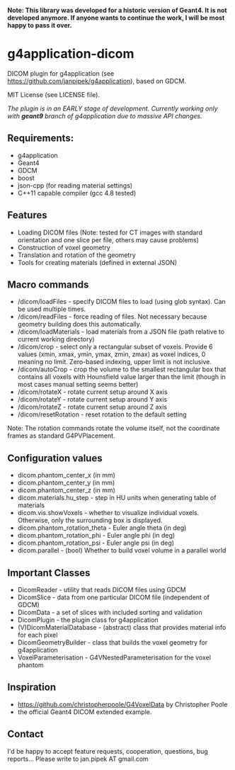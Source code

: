 __Note: This library was developed for a historic version of Geant4. It is not developed anymore. If anyone wants to continue the work, I will be most happy to pass it over.__

g4application-dicom
===================
DICOM plugin for g4application (see https://github.com/janpipek/g4application),
based on GDCM.

MIT License (see LICENSE file).

*The plugin is in an EARLY stage of development. Currently working only with **geant9** branch of g4application due
to massive API changes.*

Requirements:
-------------
* g4application
* Geant4
* GDCM
* boost
* json-cpp (for reading material settings)
* C++11 capable compiler (gcc 4.8 tested)

Features
--------
* Loading DICOM files (Note: tested for CT images with standard orientation and one slice per file, others may cause problems)
* Construction of voxel geometry
* Translation and rotation of the geometry
* Tools for creating materials (defined in external JSON)

Macro commands
--------------    
* /dicom/loadFiles - specify DICOM files to load (using glob syntax). Can be used multiple times.
* /dicom/readFiles - force reading of files. Not necessary because geometry building does this automatically.
* /dicom/loadMaterials - load materials from a JSON file (path relative to current working directory)
* /dicom/crop - select only a rectangular subset of voxels. Provide 6 values (xmin, xmax, ymin, ymax, zmin, zmax) as voxel indices, 0 meaning no limit. Zero-based indexing, upper limit is not inclusive.
* /dicom/autoCrop - crop the volume to the smallest rectangular box that contains all voxels with Hounsfield value larger than the limit (though in most cases manual setting seems better)
* /dicom/rotateX - rotate current setup around X axis
* /dicom/rotateY - rotate current setup around Y axis
* /dicom/rotateZ - rotate current setup around Z axis
* /dicom/resetRotation - reset rotation to the default setting

Note: The rotation commands rotate the volume itself, not the coordinate
frames as standard G4PVPlacement.

Configuration values
--------------------
* dicom.phantom_center_x (in mm)
* dicom.phantom_center_y (in mm)
* dicom.phantom_center_z (in mm)
* dicom.materials.hu_step - step in HU units when generating table of materials
* dicom.vis.showVoxels - whether to visualize individual voxels.
    Otherwise, only the surrounding box is displayed.
* dicom.phantom_rotation_theta - Euler angle theta (in deg)
* dicom.phantom_rotation_phi - Euler angle phi (in deg)
* dicom.phantom_rotation_psi - Euler angle psi (in deg)
* dicom.parallel - (bool) Whether to build voxel volume in a parallel world

Important Classes
-----------------
* DicomReader - utility that reads DICOM files using GDCM
* DicomSlice - data from one particular DICOM file (independent of GDCM)
* DicomData - a set of slices with included sorting and validation
* DicomPlugin - the plugin class for g4application
* (V)DicomMaterialDatabase - (abstract) class that provides material info
    for each pixel
* DicomGeometryBuilder - class that builds the voxel geometry for g4application
* VoxelParameterisation - G4VNestedParameterisation for the voxel phantom

Inspiration
-----------
* https://github.com/christopherpoole/G4VoxelData by Christopher Poole
* the official Geant4 DICOM extended example.

Contact
-------
I'd be happy to accept feature requests, cooperation, questions, bug reports...
Please write to jan.pipek AT gmail.com
